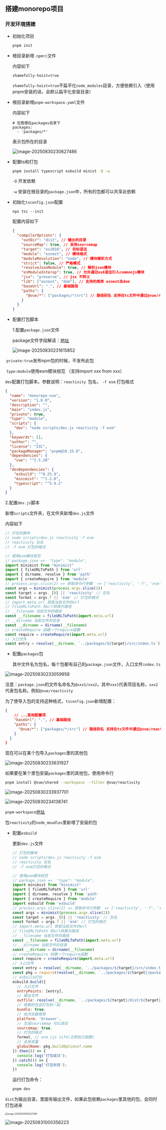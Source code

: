 ## 搭建monorepo项目

### 开发环境搭建

- 初始化项目

  ```bash
  pnpm init
  ```

- 根目录新增`.npmrc`文件

  内容如下

  ```
  shamefully-hoist=true
  ```

  `shamefully-hoist=true`不扁平化`node_modules`目录，方便依赖引入（使用pnpm安装的话，会默认扁平化安装目录）

- 根目录新增`pnpm-workspace.yaml`文件

  内容如下

  ```
  # 包管理在packages目录下
  packages:
    - 'packages/*'
  ```

  表示包所在的目录

  ![image-20250830230627486](C:\Users\Lenovo\AppData\Roaming\Typora\typora-user-images\image-20250830230627486.png)

- 配置ts和打包

  ```bash
  pnpm install typescript esbuild minist -D -w
  ```

  `-D` 开发依赖

  `-w` 安装在根目录的`package.json`中，所有的包都可以共享此依赖

- 初始化`tsconfig.json`配置

  ```
  npx tsc --init
  ```

  配置内容如下

  ```json
  {
    "compilerOptions": {
      "outDir": "dist", // 输出的目录
      "sourceMap": true, // 采用sourcemap
      "target": "es2016", // 目标语法
      "module": "esnext", // 模块格式
      "moduleResolution": "node", // 模块解析方式
      "strict": false, // 严格模式
      "resolveJsonModule": true, // 解析json模块
      "esModuleInterop": true, // 允许通过es6语法引入commonjs模块
      "jsx": "preserve", // jsx 不转义
      "lib": ["esnext", "dom"], // 支持的类库 esnext及dom
      "baseUrl": ".", // 基础路径
      "paths": {
        "@vue/*": ["packages/*/src"] // 路径别名 支持在ts文件中通过@vue/reactivity引入reactivity包
      }
    }
  }
  ```

- 配置打包脚本

  1.配置`package.json`文件

  package文件字段解读：[地址](https://juejin.cn/post/7145001740696289317)
  
  ![image-20250830231615852](C:\Users\Lenovo\AppData\Roaming\Typora\typora-user-images\image-20250830231615852.png)

​	`private:true`发布npm包的时候，不发布此包

​	`type:module`使用esm模块规范  （支持import xxx from xxx）

​	`dev`配置打包脚本。参数说明：`reactivity `包名， `-f esm` 打包格式

```json
{
  "name": "monorepo-vue",
  "version": "1.0.0",
  "description": "",
  "main": "index.js",
  "private": true,
  "type": "module",
  "scripts": {
    "dev": "node scripts/dev.js reactivity -f esm"
  },
  "keywords": [],
  "author": "",
  "license": "ISC",
  "packageManager": "pnpm@10.15.0",
  "dependencies": {
    "vue": "^3.5.20"
  },
  "devDependencies": {
    "esbuild": "^0.25.9",
    "minimist": "^1.2.8",
    "typescript": "^5.9.2"
  }
}
```

2.配置`dev.js`脚本

新增`scripts`文件夹，在文件夹新增`dev.js`文件

内容如下

```js
// 打包的脚本
// node scripts/dev.js reactivity -f esm
// reactivity 包名
// -f esm 打包的格式

// 使用esm模块规范  
// package.json =>  "type": "module",
import minimist from "minimist"
import { fileURLToPath } from 'url'
import { dirname, resolve } from 'path'
import { createRequire } from 'module'
// process.argv.slice(2) => 获取命令行参数  => ['reactivity', '-f', 'esm']
const args = minimist(process.argv.slice(2))
const target = args._[0] || 'reactivity' // 包名
const format = args.f || 'esm' // 打包的格式
// import.meta.url 获取当前文件的url
// fileURLToPath 将url转换为路径
// __filename 当前文件的路径
const __filename = fileURLToPath(import.meta.url)
// __dirname 当前文件的目录
const __dirname = dirname(__filename)
// createRequire 创建一个require函数
const require = createRequire(import.meta.url)
// 入口文件
const entry = resolve(__dirname, `../packages/${target}/src/index.ts`)
```
- 配置`packages`包

  其中文件名为包名，每个包都有自己的`package.json`文件，入口文件`index.ts`

![image-20250830233059958](C:\Users\Lenovo\AppData\Roaming\Typora\typora-user-images\image-20250830233059958.png)

注意：`package.json`的文件名命名为`@xxx1/xxx2`，其中`xxx1`代表项目名称，`xxx2`代表包名称。例如`@vue/reactivity`

为了使导入包的支持这种格式，`tsconfig.json`新增配置：

```json
{
	// ...其他配置项
    "baseUrl": ".", // 基础路径
    "paths": {
      "@vue/*": ["packages/*/src"] // 路径别名 支持在ts文件中通过@vue/reactivity引入reactivity包
    }
  }
}
```

现在可以在某个包导入`packages`里的其他包

![image-20250830233631927](C:\Users\Lenovo\AppData\Roaming\Typora\typora-user-images\image-20250830233631927.png)

如果要在某个里包安装`packages`里的其他包，使用命令行

```bash
pnpm install @vue/shared --workspace --filter @vue/reactivity
```

![image-20250830233937701](C:\Users\Lenovo\AppData\Roaming\Typora\typora-user-images\image-20250830233937701.png)

![image-20250830234138741](C:\Users\Lenovo\AppData\Roaming\Typora\typora-user-images\image-20250830234138741.png)

`pnpm-workspace`[地址](https://pnpm.io/zh/workspaces)

包`reactivity`的`node_moudles`里新增了安装的包

- 配置`esbuild`

  更新`dev.js`文件

  ```js
  // 打包的脚本
  // node scripts/dev.js reactivity -f esm
  // reactivity 包名
  // -f esm打包的格式
  
  // 使用esm模块规范  
  // package.json =>  "type": "module",
  import minimist from "minimist"
  import { fileURLToPath } from 'url'
  import { dirname, resolve } from 'path'
  import { createRequire } from 'module'
  import esbuild from 'esbuild'
  // process.argv.slice(2) => 获取命令行参数  => ['reactivity', '-f', 'esm']
  const args = minimist(process.argv.slice(2))
  const target = args._[0] || 'reactivity' // 包名
  const format = args.f || 'esm' // 打包的格式
  // import.meta.url 获取当前文件的url
  // fileURLToPath 将url转换为路径
  // __filename 当前文件的路径
  const __filename = fileURLToPath(import.meta.url)
  // __dirname 当前文件的目录
  const __dirname = dirname(__filename)
  // createRequire 创建一个require函数
  const require = createRequire(import.meta.url)
  // 入口文件
  const entry = resolve(__dirname, `../packages/${target}/src/index.ts`)
  const pkg = require(resolve(__dirname, `../packages/${target}/package.json`))
  // esbuild打包
  esbuild.build({
    // 入口文件
    entryPoints: [entry],
    // 输出文件
    outfile: resolve(__dirname, `../packages/${target}/dist/${target}.js`),
    // 依赖的包会打包到一起
    bundle: true,
    // 给浏览器使用
    platform: 'browser',
    // 生成sourcemap 可以调试
    sourcemap: true,
    // 打包的格式
    format, // esm cjs iife(立即执行函数)
    // 全局变量
    globalName: pkg.buildOptions?.name
  }).then(() => {
    console.log('打包成功');
  }).catch(() => {
    console.log('打包失败');
  })
  
  ```

  运行打包命令：

  ```bash
  pnpm dev
  ```

​	`dist`为输出目录，里面有输出文件，如果此包依赖`packages`里其他的包，会同时打包进来

<img src="C:\Users\Lenovo\AppData\Roaming\Typora\typora-user-images\image-20250831000227399.png" alt="image-20250831000227399" style="zoom: 50%;" />

![image-20250831000356223](C:\Users\Lenovo\AppData\Roaming\Typora\typora-user-images\image-20250831000356223.png)